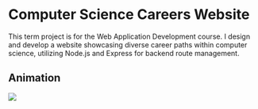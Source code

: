 # Computer Science Careers Website

This term project is for the Web Application Development course. I design and develop a website showcasing diverse career paths within computer science, utilizing Node.js and Express for backend route management.

## Animation

![](https://github.com/rungtawans/Academic-Projects/blob/main/Computer%20Science%20Careers%20Website/Animation.gif)
